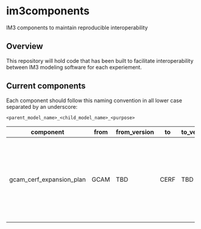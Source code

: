 # im3components
IM3 components to maintain reproducible interoperability

## Overview
This repository will hold code that has been built to facilitate interoperability between IM3 modeling software for each experiement.

## Current components
Each component should follow this naming convention in all lower case separated by an underscore:

`<parent_model_name>_<child_model_name>_<purpose>`

| component | from | from_version | to | to_version | description |
| -- | -- | -- | -- | -- | -- |
| gcam_cerf_expansion_plan | GCAM | TBD | CERF | TBD | converts a GCAM-USA electricity capacity expansion plan into the format needed for CERF's inputs. |
